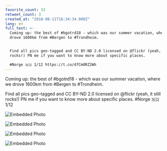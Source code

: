 ```yaml
---
favorite_count: 33
retweet_count: 3
created_at: "2018-08-11T16:34:34.000Z"
lang: en
full_text: >-
  Coming up: the best of #bgotrd18 - which was our summer vacation, where we
  drove 1600km from #Bergen to #Trondheim.


  Find all pics geo-tagged and CC BY-ND 2.0 licensed on @flickr (yeah, it still
  rocks!) PN me if you want to know more about specific places.

  #Norge 🇳🇴 1/12 https://t.co/dfCm0RZ2Wh
---
```


Coming up: the best of #bgotrd18 - which was our summer vacation, where we drove
1600km from #Bergen to #Trondheim.

Find all pics geo-tagged and CC BY-ND 2.0 licensed on @flickr (yeah, it still
rocks!) PN me if you want to know more about specific places. #Norge 🇳🇴 1/12

<div class="gallery gallery-4">

![Embedded Photo](https://twitter-media-coderbyheart.s3.eu-north-1.amazonaws.com/1028318769209323520-DkVLtE4W4AAtwkK.jpg)

![Embedded Photo](https://twitter-media-coderbyheart.s3.eu-north-1.amazonaws.com/1028318769209323520-DkVLtt4WsAEnalU.jpg)

![Embedded Photo](https://twitter-media-coderbyheart.s3.eu-north-1.amazonaws.com/1028318769209323520-DkVLtt3W0AAWm_3.jpg)

![Embedded Photo](https://twitter-media-coderbyheart.s3.eu-north-1.amazonaws.com/1028318769209323520-DkVLzFHXoAAEilF.jpg)

</div>
